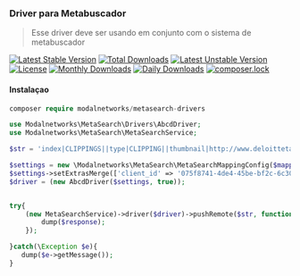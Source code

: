 ### Driver para Metabuscador

> Esse driver deve ser usando em conjunto com o sistema de metabuscador
>

[![Latest Stable Version](https://poser.pugx.org/modalnetworks/metasearch-drivers/v/stable)](https://packagist.org/packages/modalnetworks/metasearch-drivers) 
[![Total Downloads](https://poser.pugx.org/modalnetworks/metasearch-drivers/downloads)](https://packagist.org/packages/modalnetworks/metasearch-drivers)
[![Latest Unstable Version](https://poser.pugx.org/modalnetworks/metasearch-drivers/v/unstable)](https://packagist.org/packages/modalnetworks/metasearch-drivers)
[![License](https://poser.pugx.org/modalnetworks/metasearch-drivers/license)](https://packagist.org/packages/modalnetworks/metasearch-drivers)
[![Monthly Downloads](https://poser.pugx.org/modalnetworks/metasearch-drivers/d/monthly)](https://packagist.org/packages/modalnetworks/metasearch-drivers)
[![Daily Downloads](https://poser.pugx.org/modalnetworks/metasearch-drivers/d/daily)](https://packagist.org/packages/modalnetworks/metasearch-drivers)
[![composer.lock](https://poser.pugx.org/modalnetworks/metasearch-drivers/composerlock)](https://packagist.org/packages/modalnetworks/metasearch-drivers)

#### Instalaçao

```php
composer require modalnetworks/metasearch-drivers
```

```php
use Modalnetworks\MetaSearch\Drivers\AbcdDriver;
use Modalnetworks\MetaSearch\MetaSearchService;

$str = 'index|CLIPPINGS||type|CLIPPING||thumbnail|http://www.deloittetaxks.com.br/abcd/digital/EstudosDTT/capa//os-poderosos-industria-comercio-2014.jpg||987|CL20170530141451||777|20150318||901A|todos||digital|http://www.deloittetaxks.com.br/abcd/digital/EstudosDTT/os-poderosos-industria-bens-consumo.pdf||16|CLIPPING||245A|Os poderosos da indústria de bens de consumo||245B|o consumidor conectado em constante evolução||591|As perspectivas econômicas dos principais mercados e o impacto potencial sobre as empresas de bens de consumo. Esta é uma visão que serve de referência, uma vez que decisões políticas inesperadas, tomadas por líderes ou  eleitores, podem relegar certas previsões à lata do lixo. Esperamos que as informações e dados apontados a seguir ofereçam um importante guia para tomada de decisão.||697|Tendências globais; Fusões e aquisições; Bens de consumo||856B|os-poderosos-industria-bens-consumo.pdf||903|estudo||973|ARTIGO||991|Os poderosos da indústria de bens de consumo; o consumidor conectado em constante evolução||995|2015||996|03||997|18||999|<strong>Os poderosos da indústria de bens de consumo: o consumidor conectado em constante evolução. </strong>18.03.2015||';

$settings = new \Modalnetworks\MetaSearch\MetaSearchMappingConfig($mapping['mappings']['abcd']);
$settings->setExtrasMerge(['client_id' => '075f8741-4de4-45be-bf2c-6c306b4e363c']);
$driver = (new AbcdDriver($settings, true));


try{
    (new MetaSearchService)->driver($driver)->pushRemote($str, function ($response) {
        dump($response);
    });

}catch(\Exception $e){
   dump($e->getMessage());
}

```